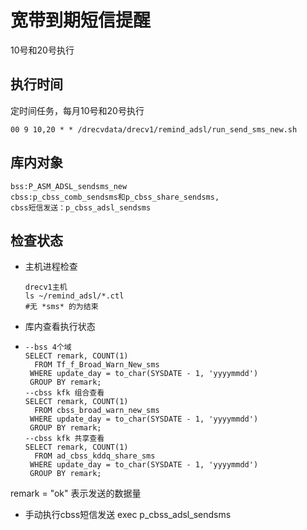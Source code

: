 # 宽带到期短信提醒

10号和20号执行

## 执行时间

定时间任务，每月10号和20号执行

```
00 9 10,20 * * /drecvdata/drecv1/remind_adsl/run_send_sms_new.sh
```

## 库内对象

```
bss:P_ASM_ADSL_sendsms_new
cbss:p_cbss_comb_sendsms和p_cbss_share_sendsms,
cbss短信发送：p_cbss_adsl_sendsms
```

## 检查状态

* 主机进程检查

  ```
  drecv1主机
  ls ~/remind_adsl/*.ctl
  #无 *sms* 的为结束
  ```

* 库内查看执行状态

* ```
  --bss 4个域
  SELECT remark, COUNT(1)
    FROM Tf_f_Broad_Warn_New_sms
   WHERE update_day = to_char(SYSDATE - 1, 'yyyymmdd')
   GROUP BY remark;
  --cbss kfk 组合查看
  SELECT remark, COUNT(1)
    FROM cbss_broad_warn_new_sms
   WHERE update_day = to_char(SYSDATE - 1, 'yyyymmdd')
   GROUP BY remark;
  --cbss kfk 共享查看
  SELECT remark, COUNT(1)
    FROM ad_cbss_kddq_share_sms
   WHERE update_day = to_char(SYSDATE - 1, 'yyyymmdd')
   GROUP BY remark;
  ```
remark = "ok" 表示发送的数据量


* 手动执行cbss短信发送
     exec p\_cbss\_adsl\_sendsms



